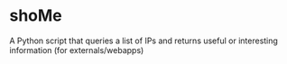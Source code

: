 # shoMe
A Python script that queries a list of IPs and returns useful or interesting information (for externals/webapps)
